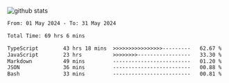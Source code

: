 
![github stats](https://github-readme-stats.vercel.app/api?username=realmahd1&show_icons=true&theme=codeSTACKr&hide_rank=true&count_private=true)

<!--START_SECTION:waka-->

```txt
From: 01 May 2024 - To: 31 May 2024

Total Time: 69 hrs 6 mins

TypeScript        43 hrs 18 mins  >>>>>>>>>>>>>>>>---------   62.67 %
JavaScript        23 hrs          >>>>>>>>-----------------   33.30 %
Markdown          49 mins         -------------------------   01.20 %
JSON              36 mins         -------------------------   00.88 %
Bash              33 mins         -------------------------   00.81 %
```

<!--END_SECTION:waka-->
